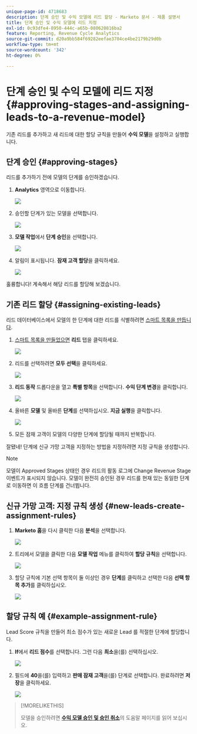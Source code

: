 ```yaml
---
unique-page-id: 4718683
description: 단계 승인 및 수익 모델에 리드 할당 - Marketo 문서 - 제품 설명서
title: 단계 승인 및 수익 모델에 리드 지정
exl-id: 0c93dfe4-8950-444c-a65b-080620816ba2
feature: Reporting, Revenue Cycle Analytics
source-git-commit: d20a9bb584f69282eefae3704ce4be2179b29d0b
workflow-type: tm+mt
source-wordcount: '342'
ht-degree: 0%

---
```


# 단계 승인 및 수익 모델에 리드 지정 {#approving-stages-and-assigning-leads-to-a-revenue-model}

기존 리드를 추가하고 새 리드에 대한 할당 규칙을 만들어 **수익 모델**&#x200B;을 설정하고 실행합니다.

## 단계 승인 {#approving-stages}

리드를 추가하기 전에 모델의 단계를 승인하겠습니다.

1. **Analytics** 영역으로 이동합니다.

   ![](assets/image2015-4-28-17-3a8-3a8.png)

1. 승인할 단계가 있는 모델을 선택합니다.

   ![](assets/image2015-4-28-17-3a10-3a3.png)

1. **모델 작업**&#x200B;에서 **단계 승인**&#x200B;을 선택합니다.

   ![](assets/image2015-4-28-17-3a12-3a37.png)

1. 알림이 표시됩니다. **잠재 고객 할당**&#x200B;을 클릭하세요.

   ![](assets/image2015-4-28-17-3a5-3a39.png)

훌륭합니다! 계속해서 해당 리드를 할당해 보겠습니다.

## 기존 리드 할당 {#assigning-existing-leads}

리드 데이터베이스에서 모델의 한 단계에 대한 리드를 식별하려면 [스마트 목록을 만듭니다](/help/marketo/product-docs/core-marketo-concepts/smart-lists-and-static-lists/creating-a-smart-list/create-a-smart-list.md).

1. [스마트 목록을 만들었으면](/help/marketo/product-docs/core-marketo-concepts/smart-lists-and-static-lists/creating-a-smart-list/create-a-smart-list.md) **리드** 탭을 클릭하세요.

   ![](assets/image2015-4-29-11-3a37-3a30.png)

1. 리드를 선택하려면 **모두 선택**&#x200B;을 클릭하세요.

   ![](assets/image2015-4-29-11-3a39-3a39.png)

1. **리드 동작** 드롭다운을 열고 **특별 항목**&#x200B;을 선택합니다. **수익 단계 변경**&#x200B;을 클릭합니다.

   ![](assets/image2015-4-29-11-3a40-3a38.png)

1. 올바른 **모델** 및 올바른 **단계**&#x200B;를 선택하십시오. **지금 실행**&#x200B;을 클릭합니다.

   ![](assets/image2015-4-29-11-3a43-3a41.png)

1. 모든 잠재 고객이 모델의 다양한 단계에 할당될 때까지 반복합니다.

잘됐네! 단계에 신규 가망 고객을 지정하는 방법을 지정하려면 지정 규칙을 생성합니다.

>[!NOTE]
>
>모델이 Approved Stages 상태인 경우 리드의 활동 로그에 Change Revenue Stage 이벤트가 표시되지 않습니다. 모델이 완전히 승인된 경우 리드를 현재 있는 동일한 단계로 이동하면 이 흐름 단계를 건너뜁니다.

## 신규 가망 고객: 지정 규칙 생성  {#new-leads-create-assignment-rules}

1. **Marketo 홈**&#x200B;을 다시 클릭한 다음 **분석**&#x200B;을 선택합니다.

   ![](assets/image2015-4-28-17-3a8-3a8.png)

1. 트리에서 모델을 클릭한 다음 **모델 작업** 메뉴를 클릭하여 **할당 규칙**&#x200B;을 선택합니다.

   ![](assets/image2015-4-29-11-3a52-3a17.png)

1. 할당 규칙에 기본 선택 항목이 둘 이상인 경우 **단계**&#x200B;를 클릭하고 선택한 다음 **선택 항목 추가**&#x200B;를 클릭하십시오.

   ![](assets/image2015-4-29-12-3a5-3a46.png)

## 할당 규칙 예 {#example-assignment-rule}

Lead Score 규칙을 만들어 최소 점수가 있는 새로운 Lead 를 적절한 단계에 할당합니다.

1. **If**&#x200B;에서 **리드 점수**&#x200B;를 선택합니다. 그런 다음 **최소**&#x200B;을(를) 선택하십시오.

   ![](assets/image2015-4-29-13-3a27-3a8.png)

1. 필드에 **40**&#x200B;을(를) 입력하고 **판매 잠재 고객**&#x200B;을(를) 단계로 선택합니다. 완료하려면 **저장**&#x200B;을 클릭하세요.

   ![](assets/image2015-4-29-14-3a4-3a23.png)

>[!MORELIKETHIS]
>
>모델을 승인하려면 **[수익 모델 승인 및 승인 취소](/help/marketo/product-docs/reporting/revenue-cycle-analytics/revenue-cycle-models/approve-unapprove-a-revenue-model.md)**&#x200B;의 도움말 페이지를 읽어 보십시오.
